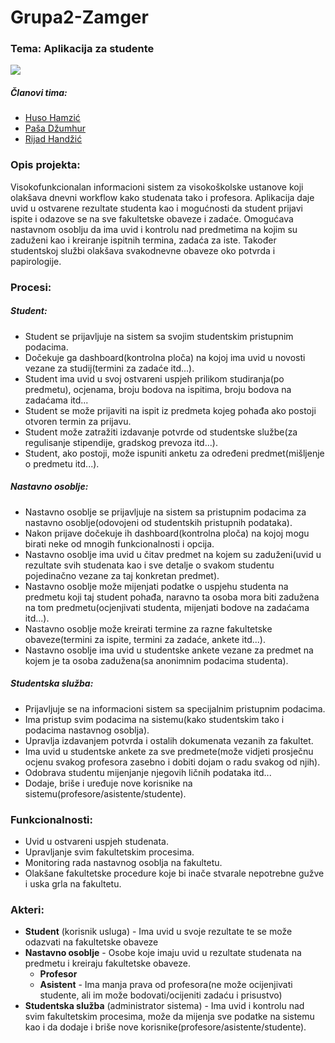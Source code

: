# Grupa2-Zamger
### Tema: Aplikacija za studente

![](https://i.imgur.com/9DK3QAZ.png)

##### Članovi tima:
- [Huso Hamzić](https://github.com/hhamzic1)
- [Paša Džumhur](https://github.com/PasaDzumhur)
- [Rijad Handžić](https://github.com/rhandzic1)

### Opis projekta:
Visokofunkcionalan informacioni sistem za visokoškolske ustanove koji olakšava dnevni workflow kako studenata tako i profesora. Aplikacija daje uvid u ostvarene rezultate studenta kao i mogućnosti da student prijavi ispite i odazove se na sve fakultetske obaveze i zadaće. Omogućava nastavnom osoblju da ima uvid i kontrolu nad predmetima na kojim su zaduženi kao i kreiranje ispitnih termina, zadaća za iste. Također studentskoj službi olakšava svakodnevne obaveze oko potvrda i papirologije.

### Procesi:
##### Student:
+ Student se prijavljuje na sistem sa svojim studentskim pristupnim podacima.
+ Dočekuje ga dashboard(kontrolna ploča) na kojoj ima uvid u novosti vezane za studij(termini za zadaće itd...).
+ Student ima uvid u svoj ostvareni uspjeh prilikom studiranja(po predmetu), ocjenama, broju bodova na ispitima, broju bodova na zadaćama itd...
+ Student se može prijaviti na ispit iz predmeta kojeg pohađa ako postoji otvoren termin za prijavu.
+ Student može zatražiti izdavanje potvrde od studentske službe(za regulisanje stipendije, gradskog prevoza itd...).
+ Student, ako postoji, može ispuniti anketu za određeni predmet(mišljenje o predmetu itd...).

##### Nastavno osoblje:
+ Nastavno osoblje se prijavljuje na sistem sa pristupnim podacima za nastavno osoblje(odovojeni od studentskih pristupnih podataka).
+ Nakon prijave dočekuje ih dashboard(kontrolna ploča) na kojoj mogu birati neke od mnogih funkcionalnosti i opcija.
+ Nastavno osoblje ima uvid u čitav predmet na kojem su zaduženi(uvid u rezultate svih studenata kao i sve detalje o svakom studentu pojedinačno vezane za taj konkretan predmet).
+ Nastavno osoblje može mijenjati podatke o uspjehu studenta na predmetu koji taj student pohađa, naravno ta osoba mora biti zadužena na tom predmetu(ocjenjivati studenta, mijenjati bodove na zadaćama itd...).
+ Nastavno osoblje može kreirati termine za razne fakultetske obaveze(termini za ispite, termini za zadaće, ankete itd...).
+ Nastavno osoblje ima uvid u studentske ankete vezane za predmet na kojem je ta osoba zadužena(sa anonimnim podacima studenta).

##### Studentska služba:
+ Prijavljuje se na informacioni sistem sa specijalnim pristupnim podacima.
+ Ima pristup svim podacima na sistemu(kako studentskim tako i podacima nastavnog osoblja).
+ Upravlja izdavanjem potvrda i ostalih dokumenata vezanih za fakultet.
+ Ima uvid u studentske ankete za sve predmete(može vidjeti prosječnu ocjenu svakog profesora zasebno i dobiti dojam o radu svakog od njih).
+ Odobrava studentu mijenjanje njegovih ličnih podataka itd...
+ Dodaje, briše i uređuje nove korisnike na sistemu(profesore/asistente/studente).
### Funkcionalnosti:
+ Uvid u ostvareni uspjeh studenata.
+ Upravljanje svim fakultetskim procesima.
+ Monitoring rada nastavnog osoblja na fakultetu.
+ Olakšane fakultetske procedure koje bi inače stvarale nepotrebne gužve i uska grla na fakultetu.

### Akteri:
+ **Student** (korisnik usluga) - Ima uvid u svoje rezultate te se može odazvati na fakultetske obaveze
+ **Nastavno osoblje** - Osobe koje imaju uvid u rezultate studenata na predmetu i kreiraju fakultetske obaveze.
  + **Profesor**
  + **Asistent** - Ima manja prava od profesora(ne može ocijenjivati studente, ali im može bodovati/ocijeniti zadaću i prisustvo)
+ **Studentska služba** (administrator sistema) - Ima uvid i kontrolu nad svim fakultetskim procesima, može da mijenja sve podatke na sistemu kao i da dodaje i briše nove korisnike(profesore/asistente/studente).

